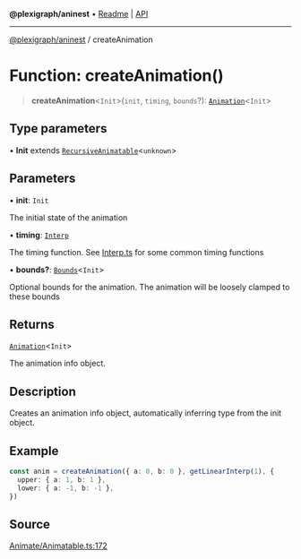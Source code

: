 **@plexigraph/aninest** • [Readme](../README.md) \| [API](../globals.md)

***

[@plexigraph/aninest](../README.md) / createAnimation

# Function: createAnimation()

> **createAnimation**\<`Init`\>(`init`, `timing`, `bounds`?): [`Animation`](../type-aliases/Animation.md)\<`Init`\>

## Type parameters

• **Init** extends [`RecursiveAnimatable`](../type-aliases/RecursiveAnimatable.md)\<`unknown`\>

## Parameters

• **init**: `Init`

The initial state of the animation

• **timing**: [`Interp`](../type-aliases/Interp.md)

The timing function. See [Interp.ts](./Interp.ts) for some common timing functions

• **bounds?**: [`Bounds`](../type-aliases/Bounds.md)\<`Init`\>

Optional bounds for the animation. The animation will be loosely clamped to these bounds

## Returns

[`Animation`](../type-aliases/Animation.md)\<`Init`\>

The animation info object.

## Description

Creates an animation info object, automatically inferring type from the init object.

## Example

```ts
const anim = createAnimation({ a: 0, b: 0 }, getLinearInterp(1), {
  upper: { a: 1, b: 1 },
  lower: { a: -1, b: -1 },
})
```

## Source

[Animate/Animatable.ts:172](https://github.com/plexigraph/aninest/blob/b607a0c/src/Animate/Animatable.ts#L172)

